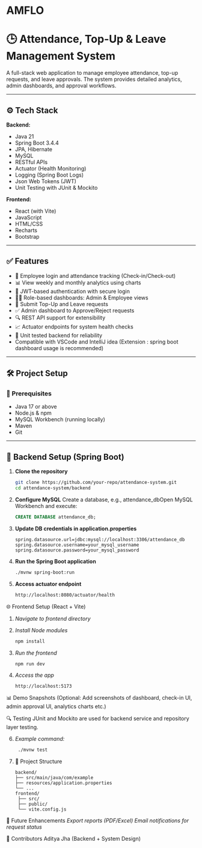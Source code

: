 # AMFLO
# 🕒 Attendance, Top-Up & Leave Management System

A full-stack web application to manage employee attendance, top-up requests, and leave approvals. The system provides detailed analytics, admin dashboards, and approval workflows.

---

## ⚙️ Tech Stack

**Backend:**
- Java 21
- Spring Boot 3.4.4
- JPA, Hibernate
- MySQL
- RESTful APIs
- Actuator (Health Monitoring)
- Logging (Spring Boot Logs)
- Json Web Tokens (JWT)
- Unit Testing with JUnit & Mockito

**Frontend:**
- React (with Vite)
- JavaScript
- HTML/CSS
- Recharts
- Bootstrap

---

## ✅ Features

- 👤 Employee login and attendance tracking (Check-in/Check-out)
- 📊 View weekly and monthly analytics using charts
- 👤 JWT-based authentication with secure login
- 🧑‍💼 Role-based dashboards: Admin & Employee views
- 📩 Submit Top-Up and Leave requests
- ✅ Admin dashboard to Approve/Reject requests
- 🔍 REST API support for extensibility
- 📈 Actuator endpoints for system health checks
- 🧪 Unit tested backend for reliability
- Compatible with VSCode and IntelliJ idea (Extension : spring boot dashboard usage is recommended)

---

## 🛠️ Project Setup

### 📌 Prerequisites

- Java 17 or above
- Node.js & npm
- MySQL Workbench (running locally)
- Maven
- Git

---

## 🚀 Backend Setup (Spring Boot)

1. **Clone the repository**
   ```bash
   git clone https://github.com/your-repo/attendance-system.git
   cd attendance-system/backend

2. **Configure MySQL**
     Create a database, e.g., attendance_dbOpen
     MySQL Workbench and execute:
     ```sql
    CREATE DATABASE attendance_db;

3. **Update DB credentials in application.properties**
    ```properties
    spring.datasource.url=jdbc:mysql://localhost:3306/attendance_db
    spring.datasource.username=your_mysql_username
    spring.datasource.password=your_mysql_password

4. **Run the Spring Boot application**
     ```bash
    ./mvnw spring-boot:run

5. **Access actuator endpoint**
    ```bash
    http://localhost:8080/actuator/health
🌐 Frontend Setup (React + Vite)
1. *Navigate to frontend directory*

2. *Install Node modules*
    ```bash
    npm install

3. *Run the frontend*
    ```bash
    npm run dev
    
4. *Access the app*
    ```arduino
    http://localhost:5173
📊 Demo Snapshots
(Optional: Add screenshots of dashboard, check-in UI, admin approval UI, analytics charts etc.)

🔍 Testing
JUnit and Mockito are used for backend service and repository layer testing.

6. *Example command:*
   ```bash
    ./mvnw test
7. 📁 Project Structure
    ```adruino
    backend/
    ├── src/main/java/com/example
    ├── resources/application.properties
    └── ...
    frontend/
     ├── src/
     ├── public/
     └── vite.config.js
🧠 Future Enhancements
*Export reports (PDF/Excel)*
*Email notifications for request status*

🙌 Contributors
Aditya Jha (Backend + System Design)
